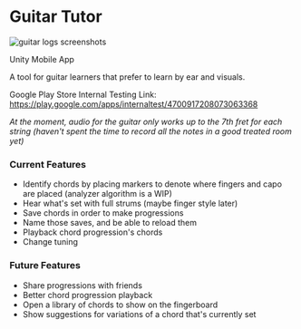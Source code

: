 # Guitar Tutor

![guitar logs screenshots](https://github.com/user-attachments/assets/ca9584ed-7ee2-4595-bc89-efbf051b2268)

Unity Mobile App

A tool for guitar learners that prefer to learn by ear and visuals.

Google Play Store Internal Testing Link: https://play.google.com/apps/internaltest/4700917208073063368

*At the moment, audio for the guitar only works up to the 7th fret for each string (haven't spent the time to record all the notes in a good treated room yet)*

### Current Features

- Identify chords by placing markers to denote where fingers and capo are placed (analyzer algorithm is a WIP)
- Hear what's set with full strums (maybe finger style later)
- Save chords in order to make progressions
- Name those saves, and be able to reload them
- Playback chord progression's chords
- Change tuning

### Future Features

- Share progressions with friends
- Better chord progression playback
- Open a library of chords to show on the fingerboard
- Show suggestions for variations of a chord that's currently set
